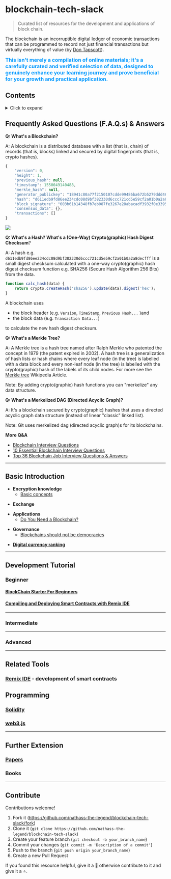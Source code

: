 # blockchain-tech-slack

> Curated list of resources for the development and applications of block chain.

The blockchain is an incorruptible digital ledger of economic transactions that can be programmed to record not just financial transactions but virtually everything of value (by [Don Tapscott](https://www.linkedin.com/pulse/whats-next-generation-internet-surprise-its-all-don-tapscott)).

<font color=#0099ff size=3>**This isn't merely a compilation of online materials; it's a carefully curated and verified selection of data, designed to genuinely enhance your learning journey and prove beneficial for your growth and practical application.**</font>

## Contents
<details><summary>Click to expand</summary>

- [blockchain-tech-slack](#blockchain-tech-slack)
  - [Contents](#contents)
  - [Frequently Asked Questions (F.A.Q.s) \& Answers](#frequently-asked-questions-faqs--answers)
  - [Basic Introduction](#basic-introduction)
  - [Development Tutorial](#development-tutorial)
    - [Beginner](#beginner)
      - [BlockChain Starter For Beginners](#blockchain-starter-for-beginners)
      - [Compiling and Deploying Smart Contracts with Remix IDE](#compiling-and-deploying-smart-contracts-with-remix-ide)
    - [Intermediate](#intermediate)
    - [Advanced](#advanced)
  - [Related Tools](#related-tools)
    - [Remix IDE - development of smart contracts](#remix-ide---development-of-smart-contracts)
  - [Programming](#programming)
    - [Solidity](#solidity)
    - [web3.js](#web3js)
  - [Further Extension](#further-extension)
    - [Papers](#papers)
    - [Books](#books)
  - [Contribute](#contribute)

</details>

## Frequently Asked Questions (F.A.Q.s) & Answers

**Q: What's a Blockchain?**

A: A blockchain is a distributed database with a list (that is, chain) of records (that is, blocks) linked and secured by
digital fingerprints (that is, crypto hashes).

```js
{
    "version": 0,
    "height": 1,
    "previous_hash": null,
    "timestamp": 1550049140488,
    "merkle_hash": null,
    "generator_publickey": "18941c80a77f2150107cdde99486ba672b5279ddd469eeefed308540fbd46983",
    "hash": "d611edb9fd86ee234cdc08d9bf382330d6ccc721cd5e59cf2a01b0a2a8decfff",
    "block_signature": "603b61b14348fb7eb087fe3267e28abacadf3932f0e33958fb016ab60f825e3124bfe6c7198d38f8c91b0a3b1f928919190680e44fbe7289a4202039ffbb2109",
    "consensus_data": {},
    "transactions": []
}
```

![](Basic/img/blockchain-jesus.png)

**Q: What's a Hash? What's a (One-Way) Crypto(graphic) Hash Digest Checksum**?

A: A hash e.g. `d611edb9fd86ee234cdc08d9bf382330d6ccc721cd5e59cf2a01b0a2a8decfff`
is a small digest checksum calculated
with a one-way crypto(graphic) hash digest checksum function
e.g. SHA256 (Secure Hash Algorithm 256 Bits)
from the data. 

```js
function calc_hash(data) {
    return crypto.createHash('sha256').update(data).digest('hex');
}
```

A blockchain uses

-   the block header (e.g. `Version`, `TimeStamp`, `Previous Hash...` )and
-   the block data (e.g. `Transaction Data...`)

to calculate the new hash digest checksum.

**Q: What's a Merkle Tree?**

A: A Merkle tree is a hash tree named after Ralph Merkle who patented the concept in 1979
(the patent expired in 2002). A hash tree is a generalization of hash lists or hash chains where every leaf node (in the tree) is labelled with a data block and every non-leaf node (in the tree)
is labelled with the crypto(graphic) hash of the labels of its child nodes. For more see the [Merkle tree](https://en.wikipedia.org/wiki/Merkle_tree) Wikipedia Article.

Note: By adding crypto(graphic) hash functions you can "merkelize" any data structure.

**Q: What's a Merkelized DAG (Directed Acyclic Graph)?**

A: It's a blockchain secured by crypto(graphic) hashes that uses a directed acyclic graph data structure (instead of linear "classic" linked list).

Note: Git uses merkelized dag (directed acyclic graph)s for its blockchains.


**More Q&A**
- [Blockchain Interview Questions](https://mindmajix.com/blockchain-interview-questions)
- [10 Essential Blockchain Interview Questions](https://www.toptal.com/blockchain/interview-questions)
- [Top 36 Blockchain Job Interview Questions & Answers](https://blockchainsfactory.com/blockchain-interview-questions/)

---
<!--    
### basic-introduction
   -->
## Basic Introduction

<!--    
### Encryption knowledge
   -->

-   **Encryption knowledge**  
    * [Basic concepts](https://101blockchains.com/blockchain-cryptography/) 

<!--
### Exchange
    -->
-   **Exchange**  
<!--
### Applications
    -->
-   **Applications**  
    * [Do You Need a Blockchain?](https://spectrum.ieee.org/computing/networks/do-you-need-a-blockchain)  

<!--     
### Governance
    -->
-   **Governance**
    * [Blockchains should not be democracies](https://haseebq.com/blockchains-should-not-be-democracies/)                                       
<!-- * [](https://github.com/yfeng125/blockchain-tutorial/blob/master/doc/%E2%80%8B25.%E6%AF%94%E7%89%B9%E5%B8%81%EF%BC%9A%E6%89%A9%E5%AE%B9%E4%B9%8B%E4%BA%89%E3%80%81IFO%E4%B8%8E%E9%93%BE%E4%B8%8A%E6%B2%BB%E7%90%86.md)   -->


<!--     
### Digital currency ranking
    -->
-   **[Digital currency ranking](https://coinmarketcap.com/)**   

---
<!--
### DT
    -->
## Development Tutorial

### Beginner
#### [BlockChain Starter For Beginners](https://prasannabrabourame.medium.com/blockchain-kickstarter-from-scratch-9a3906596cd0)

#### [Compiling and Deploying Smart Contracts with Remix IDE](https://github.com/nathass-the-legend/blockchain-tech-slack/blob/main/beginner-resources/deploying-contracts-Remix.md)
---
### Intermediate
---
### Advanced
---
## Related Tools

### [Remix IDE](https://remix-project.org/) - development of smart contracts

<!--
### programming
    -->
## Programming

### [Solidity](https://solidity.readthedocs.io/en/develop/index.html) 

### [web3.js](https://web3js.readthedocs.io/en/1.0/) 

---
## Further Extension
### [Papers](https://github.com/decrypto-org/blockchain-papers)

### Books


---
<!--
### contribute
    -->
## Contribute

Contributions welcome!

1.  Fork it (<https://github.com/nathass-the-legend/blockchain-tech-slack/fork>)
2.  Clone it (`git clone https://github.com/nathass-the-legend/blockchain-tech-slack`)
3.  Create your feature branch (`git checkout -b your_branch_name`)
4.  Commit your changes (`git commit -m 'Description of a commit'`)
5.  Push to the branch (`git push origin your_branch_name`)
6.  Create a new Pull Request

If you found this resource helpful, give it a 🌟 otherwise contribute to it and give it a ⭐️.